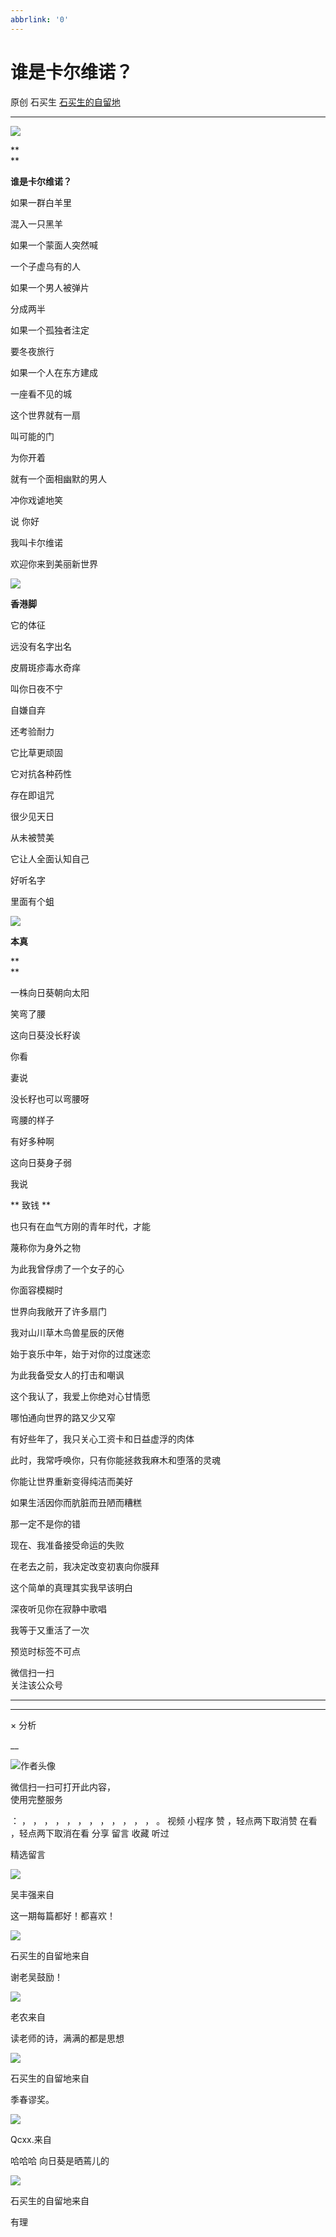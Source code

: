 ```yaml
---
abbrlink: '0'
---
```

#  谁是卡尔维诺？

原创  石买生  [ 石买生的自留地 ](javascript:void\(0\);)

__ _ _ _ _

  

![](https://mmbiz.qpic.cn/mmbiz_jpg/hVNLue76Ehib3RyuKSpfYphVA9LTrRoAHfwLRN3AIiaXaONLTnwARWsLXlJF8DZU7xZL7KnCDs3k9EqBIRxFdpFA/640?wx_fmt=jpeg)

  

**  
**

**谁是卡尔维诺？**

  

  

如果一群白羊里

混入一只黑羊

  

如果一个蒙面人突然喊

一个子虚乌有的人

  

如果一个男人被弹片

分成两半

  

如果一个孤独者注定

要冬夜旅行

  

如果一个人在东方建成

一座看不见的城

  

这个世界就有一扇

叫可能的门

  

为你开着

就有一个面相幽默的男人

  

冲你戏谑地笑

说  你好

  

我叫卡尔维诺

欢迎你来到美丽新世界

  

![](https://mmbiz.qpic.cn/mmbiz_jpg/hVNLue76Ehib3RyuKSpfYphVA9LTrRoAHR4PaauAjZFLLu7ibwcKz4JwbDesCsglmoRGibZNv0rPKg8KJKxoEJiabw/640?wx_fmt=jpeg)

  

**香港脚**

  

  

它的体征

远没有名字出名

  

皮屑斑疹毒水奇痒

叫你日夜不宁

  

自嫌自弃

还考验耐力

  

它比草更顽固

它对抗各种药性

  

存在即诅咒

很少见天日

  

从未被赞美

它让人全面认知自己

  

好听名字

里面有个蛆

  

![](https://mmbiz.qpic.cn/mmbiz_jpg/hVNLue76Ehib3RyuKSpfYphVA9LTrRoAHPBUvme36HGwHZsSpqAvPkukcpibfgDzy7jic7cmibZiaHlVlhzq1ZzVjfw/640?wx_fmt=jpeg)

  

**本真**

**  
**

  

一株向日葵朝向太阳

笑弯了腰

这向日葵没长籽诶

你看

妻说

  

没长籽也可以弯腰呀

弯腰的样子

有好多种啊

这向日葵身子弱

我说

  

  

  

** 致钱  **

  

也只有在血气方刚的青年时代，才能

蔑称你为身外之物

为此我曾俘虏了一个女子的心

你面容模糊时

世界向我敞开了许多扇门

我对山川草木鸟兽星辰的厌倦

始于哀乐中年，始于对你的过度迷恋

为此我备受女人的打击和嘲讽

这个我认了，我爱上你绝对心甘情愿

哪怕通向世界的路又少又窄

有好些年了，我只关心工资卡和日益虚浮的肉体

此时，我常呼唤你，只有你能拯救我麻木和堕落的灵魂

你能让世界重新变得纯洁而美好

如果生活因你而肮脏而丑陋而糟糕

那一定不是你的错

现在、我准备接受命运的失败

在老去之前，我决定改变初衷向你膜拜

这个简单的真理其实我早该明白

深夜听见你在寂静中歌唱

我等于又重活了一次

  

  

预览时标签不可点

微信扫一扫  
关注该公众号





****



****



×  分析

__

![作者头像](http://mmbiz.qpic.cn/mmbiz_png/hVNLue76EhibricgkQZeT964ria54dgJkqVBX9ibyvn7PmGOltlupHdVshOibeQZDSypqiaIBNKdw8cwXfXfBZkPVgVg/0?wx_fmt=png)

微信扫一扫可打开此内容，  
使用完整服务

：  ，  ，  ，  ，  ，  ，  ，  ，  ，  ，  ，  ，  。  视频  小程序  赞  ，轻点两下取消赞  在看  ，轻点两下取消在看
分享  留言  收藏  听过

精选留言

![](http://wx.qlogo.cn/mmopen/0csZtXb7CRWfKb2ib2riaRcHiaQdvbBFSo5XzgvJrfjPJqNiaicTNroH1HOWI7wMyLsqSDor6UK81ck8ibgnPenTwzA2ukl0oRQrMp/64)

吴丰强来自

这一期每篇都好！都喜欢！

![](http://wx.qlogo.cn/mmhead/Q3auHgzwzM4ELPv9zSiaIDouClt0fOcfibXKFibPXptvGvnLVF6qUCyQg/64)

石买生的自留地来自

谢老吴鼓励！

![](http://wx.qlogo.cn/mmopen/qE9MKluetOmPXp0lLNWLhbjujFZ1BsabicII8FjchiaQu4NQ0qvZGpMnNa50QrO0fl2PN3ibhcUKHYnK84ux7AUOnJsAPrFr61GydyJSONv5jM2U6AU1KASytppAib7fjs2P/64)

老农来自

读老师的诗，满满的都是思想

![](http://wx.qlogo.cn/mmhead/Q3auHgzwzM4ELPv9zSiaIDouClt0fOcfibXKFibPXptvGvnLVF6qUCyQg/64)

石买生的自留地来自

季春谬奖。

![](http://wx.qlogo.cn/mmopen/qMLufGkpiaX24QQLoqKARHV7P7nmiasvlzGeRxab9TV0liakJITO7LiaOzcc5qH33JhBePGrkvICu2sJKch6bnWTLZclpfXyVtNj/64)

Qcxx.来自

哈哈哈 向日葵是晒蔫儿的

![](http://wx.qlogo.cn/mmhead/Q3auHgzwzM4ELPv9zSiaIDouClt0fOcfibXKFibPXptvGvnLVF6qUCyQg/64)

石买生的自留地来自

有理

